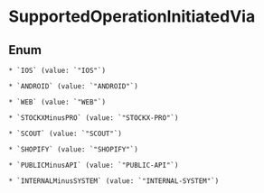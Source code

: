 
# SupportedOperationInitiatedVia

## Enum


    * `IOS` (value: `"IOS"`)

    * `ANDROID` (value: `"ANDROID"`)

    * `WEB` (value: `"WEB"`)

    * `STOCKXMinusPRO` (value: `"STOCKX-PRO"`)

    * `SCOUT` (value: `"SCOUT"`)

    * `SHOPIFY` (value: `"SHOPIFY"`)

    * `PUBLICMinusAPI` (value: `"PUBLIC-API"`)

    * `INTERNALMinusSYSTEM` (value: `"INTERNAL-SYSTEM"`)



